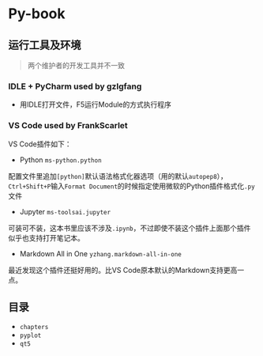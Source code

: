 # Py-book

## 运行工具及环境

> 两个维护者的开发工具并不一致

### IDLE + PyCharm used by gzlgfang

- 用IDLE打开文件，F5运行Module的方式执行程序 

### VS Code used by FrankScarlet

VS Code插件如下：

- Python `ms-python.python` 

配置文件里追加`[python]`默认语法格式化器选项（用的默认`autopep8`），`Ctrl+Shift+P`输入`Format Document`的时候指定使用微软的Python插件格式化`.py`文件

- Jupyter `ms-toolsai.jupyter`

可装可不装，这本书里应该不涉及`.ipynb`，不过即使不装这个插件上面那个插件似乎也支持打开笔记本。

- Markdown All in One `yzhang.markdown-all-in-one`

最近发现这个插件还挺好用的。比VS Code原本默认的Markdown支持更高一点。


## 目录

- `chapters`
- `pyplot`
- `qt5`